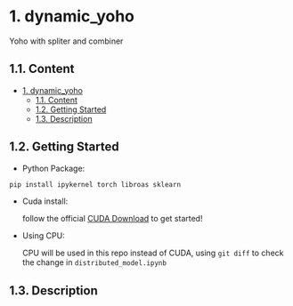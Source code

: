 # 1. dynamic_yoho
Yoho with spliter and combiner

## 1.1. Content
- [1. dynamic_yoho](#1-dynamic_yoho)
  - [1.1. Content](#11-content)
  - [1.2. Getting Started](#12-getting-started)
  - [1.3. Description](#13-description)

## 1.2. Getting Started
- Python Package:
  
 ```bash
 pip install ipykernel torch libroas sklearn
 ```

- Cuda install:
  
  follow the official [CUDA Download](https://developer.nvidia.com/cuda-downloads) to get started!

- Using CPU:
  
  CPU will be used in this repo instead of CUDA, using `git diff` to check the change in `distributed_model.ipynb`

## 1.3. Description

